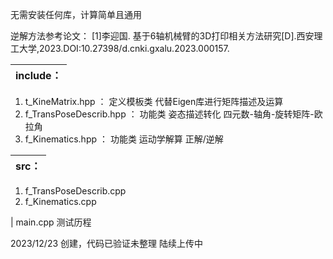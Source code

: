 
无需安装任何库，计算简单且通用

逆解方法参考论文： [1]李迎国. 基于6轴机械臂的3D打印相关方法研究[D].西安理工大学,2023.DOI:10.27398/d.cnki.gxalu.2023.000157.


| include：
---|
1. t_KineMatrix.hpp  ：  定义模板类  代替Eigen库进行矩阵描述及运算
2. f_TransPoseDescrib.hpp  ： 功能类 姿态描述转化 四元数-轴角-旋转矩阵-欧拉角 
3. f_Kinematics.hpp  ： 功能类 运动学解算 正解/逆解

| src：
---|
1. f_TransPoseDescrib.cpp
2. f_Kinematics.cpp

| main.cpp  测试历程


2023/12/23  创建，代码已验证未整理 陆续上传中

